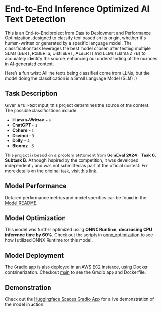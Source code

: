 # End-to-End Inference Optimized AI Text Detection

This is an End-to-End project from Data to Deployment and Performance Optimization, designed to classify text based on its origin, whether it's human-written or generated by a specific language model. The classification task leverages the best model chosen after testing multiple SLMs (BERT, RoBERTa, DistilBERT, ALBERT) and LLMs (Llama 2 7B) to accurately identify the source, enhancing our understanding of the nuances in AI-generated content.

Here’s a fun twist: All the texts being classified come from LLMs, but the model doing the classification is a Small Language Model (SLM) :)


## Task Description
Given a full-text input, this project determines the source of the content. The possible classifications include:

- **Human-Written** - `0`
- **ChatGPT** - `1`
- **Cohere** - `2`
- **Davinci** - `3`
- **Dolly** - `4`
- **Bloomz** - `5`

This project is based on a problem statement from **SemEval 2024 - Task 8, Subtask B**. Although inspired by the competition, it was developed independently and was not submitted as part of the official contest. For more details on the original task, visit [this link](https://github.com/mbzuai-nlp/SemEval2024-task8).

## Model Performance

Detailed performance metrics and model specifics can be found in the [Model README](model_training/README.md).

## Model Optimization
This model was further optimized using **ONNX Runtime**, **decreasing CPU inference time by 60%**. Check out the scripts in [onnx_optimization](onnx_optimization/) to see how I utilized ONNX Runtime for this model.

## Model Deployment
The Gradio app is also deployed in an AWS EC2 instance, using Docker containerization. Checkout [main](main/) to see the Gradio app and Dockerfile.

## Demonstration

Check out the [Huggingface Spaces Gradio App](https://huggingface.co/spaces/Sansh2003/subtaskB-gradio-app) for a live demonstration of the model in action.
